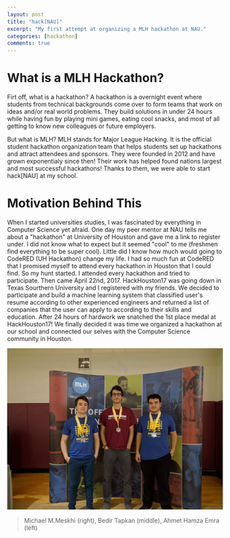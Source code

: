 ```yaml
---
layout: post
title: "hack[NAU]"
excerpt: "My first attempt at organizing a MLH hackathon at NAU."
categories: [hackathon]
comments: true
---
```


# What is a MLH Hackathon?

Firt off, what is a hackathon? A hackathon is a overnight event where students from technical backgrounds come over to form teams that work on ideas and/or real world problems. They build solutions in under 24 hours while having fun by playing mini games, eating cool snacks, and most of all getting to know new colleagues or future employers. 

But what is MLH? MLH stands for Major League Hacking. It is the official student hackathon organization team that helps students set up hackathons and attract attendees and sponsors. They were founded in 2012 and have grown exponentialy since then! Their work has helped found nations largest and most successful hackathons! Thanks to them, we were able to start hack[NAU] at my school.

# Motivation Behind This

When I started universities studies, I was fascinated by everything in Computer Science yet afraid. One day my peer mentor at NAU tells me about a "hackathon" at University of Houston and gave me a link to register under. I did not know what to expect but it seemed "cool" to me (freshmen find everything to be super cool). Little did I know how much would going to CodeRED (UH Hackathon) change my life. I had so much fun at CodeRED that I promised myself to attend every hackathon in Houston that I could find. So my hunt started. I attended every hackathon and tried to participate. Then came April 22nd, 2017. HackHouston17 was going down in Texas Sourthern University and I registered with my friends. We decided to participate and build a machine learning system that classified user's resume according to other experienced engineers and returned a list of companies that the user can apply to according to their skills and education. After 24 hours of hardwork we snatched the 1st place medal at HackHouston17! We finally decided it was time we organized a hackathon at our school and connected our selves with the Computer Science community in Houston.

![hackHouston17](/img/hh17.jpg)

> Michael M.Meskhi (right), Bedir Tapkan (middle), Ahmet Hamza Emra (left) 